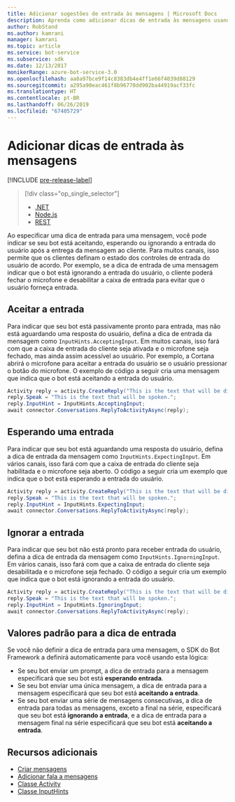 ```yaml
---
title: Adicionar sugestões de entrada às mensagens | Microsoft Docs
description: Aprenda como adicionar dicas de entrada às mensagens usando o SDK do Bot Framework para .NET.
author: RobStand
ms.author: kamrani
manager: kamrani
ms.topic: article
ms.service: bot-service
ms.subservice: sdk
ms.date: 12/13/2017
monikerRange: azure-bot-service-3.0
ms.openlocfilehash: aa8a97bce9f14c8383db4e4ff1e66f4039d88129
ms.sourcegitcommit: a295a90eac461f8b96770dd902ba44919acf33fc
ms.translationtype: HT
ms.contentlocale: pt-BR
ms.lasthandoff: 06/26/2019
ms.locfileid: "67405729"
---
```

# <a name="add-input-hints-to-messages"></a>Adicionar dicas de entrada às mensagens

[!INCLUDE [pre-release-label](../includes/pre-release-label-v3.md)]

> [!div class="op_single_selector"]
> - [.NET](../dotnet/bot-builder-dotnet-add-input-hints.md)
> - [Node.js](../nodejs/bot-builder-nodejs-send-input-hints.md)
> - [REST](../rest-api/bot-framework-rest-connector-add-input-hints.md)

Ao especificar uma dica de entrada para uma mensagem, você pode indicar se seu bot está aceitando, esperando ou ignorando a entrada do usuário após a entrega da mensagem ao cliente. Para muitos canais, isso permite que os clientes definam o estado dos controles de entrada do usuário de acordo. Por exemplo, se a dica de entrada de uma mensagem indicar que o bot está ignorando a entrada do usuário, o cliente poderá fechar o microfone e desabilitar a caixa de entrada para evitar que o usuário forneça entrada.

## <a name="accepting-input"></a>Aceitar a entrada

Para indicar que seu bot está passivamente pronto para entrada, mas não está aguardando uma resposta do usuário, defina a dica de entrada da mensagem como `InputHints.AcceptingInput`. Em muitos canais, isso fará com que a caixa de entrada do cliente seja ativada e o microfone seja fechado, mas ainda assim acessível ao usuário. Por exemplo, a Cortana abrirá o microfone para aceitar a entrada do usuário se o usuário pressionar o botão do microfone. O exemplo de código a seguir cria uma mensagem que indica que o bot está aceitando a entrada do usuário.

```cs
Activity reply = activity.CreateReply("This is the text that will be displayed.");
reply.Speak = "This is the text that will be spoken.";
reply.InputHint = InputHints.AcceptingInput;
await connector.Conversations.ReplyToActivityAsync(reply);
```

## <a name="expecting-input"></a>Esperando uma entrada

Para indicar que seu bot está aguardando uma resposta do usuário, defina a dica de entrada da mensagem como `InputHints.ExpectingInput`. Em vários canais, isso fará com que a caixa de entrada do cliente seja habilitada e o microfone seja aberto. O código a seguir cria um exemplo que indica que o bot está esperando a entrada do usuário.

```cs
Activity reply = activity.CreateReply("This is the text that will be displayed.");
reply.Speak = "This is the text that will be spoken.";
reply.InputHint = InputHints.ExpectingInput;
await connector.Conversations.ReplyToActivityAsync(reply);
```

## <a name="ignoring-input"></a>Ignorar a entrada

Para indicar que seu bot não está pronto para receber entrada do usuário, defina a dica de entrada da mensagem como `InputHints.IgnorningInput`. Em vários canais, isso fará com que a caixa de entrada do cliente seja desabilitada e o microfone seja fechado. O código a seguir cria um exemplo que indica que o bot está ignorando a entrada do usuário.

```cs
Activity reply = activity.CreateReply("This is the text that will be displayed.");
reply.Speak = "This is the text that will be spoken.";
reply.InputHint = InputHints.IgnoringInput;
await connector.Conversations.ReplyToActivityAsync(reply);
```

## <a name="default-values-for-input-hint"></a>Valores padrão para a dica de entrada

Se você não definir a dica de entrada para uma mensagem, o SDK do Bot Framework a definirá automaticamente para você usando esta lógica:

- Se seu bot enviar um prompt, a dica de entrada para a mensagem especificará que seu bot está **esperando entrada**.</li>
- Se seu bot enviar uma única mensagem, a dica de entrada para a mensagem especificará que seu bot está **aceitando a entrada**.</li>
- Se seu bot enviar uma série de mensagens consecutivas, a dica de entrada para todas as mensagens, exceto a final na série, especificará que seu bot está **ignorando a entrada**, e a dica de entrada para a mensagem final na série especificará que seu bot está **aceitando a entrada**.

## <a name="additional-resources"></a>Recursos adicionais

- [Criar mensagens](bot-builder-dotnet-create-messages.md)
- [Adicionar fala a mensagens](bot-builder-dotnet-text-to-speech.md)
- <a href="https://docs.botframework.com/csharp/builder/sdkreference/dc/d2f/class_microsoft_1_1_bot_1_1_connector_1_1_activity.html" target="_blank">Classe Activity</a>
- <a href="/dotnet/api/microsoft.bot.connector.inputhints" target="_blank">Classe InputHints</a>
